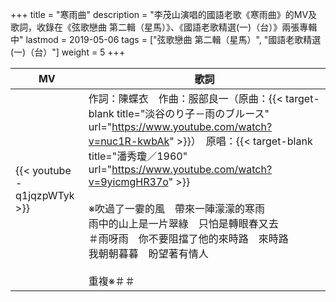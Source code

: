 +++
title = "寒雨曲"
description = "李茂山演唱的國語老歌《寒雨曲》的MV及歌詞，收錄在《弦歌戀曲 第二輯（星馬）》、《國語老歌精選(一)（台）》兩張專輯中"
lastmod = 2019-05-06
tags = ["弦歌戀曲 第二輯（星馬）", "國語老歌精選(一)（台）"]
weight = 5
+++

MV  | 歌詞  
--------------|-------
{{< youtube -q1jqzpWTyk >}}|作詞：陳蝶衣　作曲：服部良一（原曲：{{< target-blank title="淡谷のり子－雨のブルース" url="https://www.youtube.com/watch?v=nuc1R-kwbAk" >}}）　原唱：{{< target-blank title="潘秀瓊／1960" url="https://www.youtube.com/watch?v=9yicmgHR37o" >}}<br/><br/>※吹過了一霎的風　帶來一陣濛濛的寒雨 <br/>雨中的山上是一片翠綠　只怕是轉眼春又去 <br/>＃雨呀雨　你不要阻擋了他的來時路　來時路 <br/>我朝朝暮暮　盼望著有情人 <br/> <br/>重複※＃＃